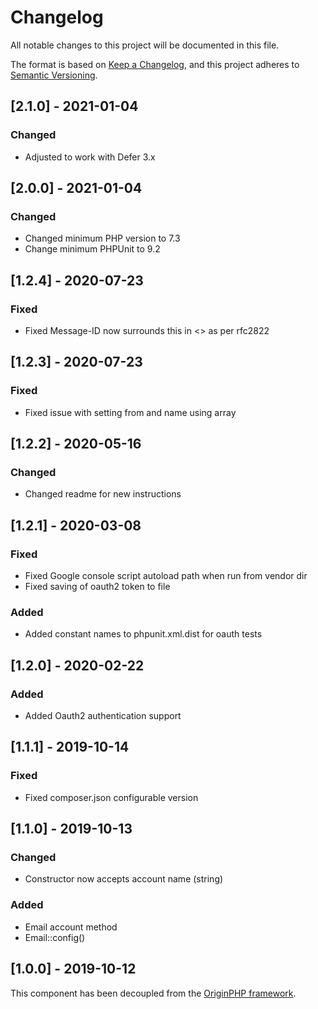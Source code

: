 # Changelog

All notable changes to this project will be documented in this file.

The format is based on [Keep a Changelog](https://keepachangelog.com/en/1.0.0/),
and this project adheres to [Semantic Versioning](https://semver.org/spec/v2.0.0.html).

## [2.1.0] - 2021-01-04

### Changed

- Adjusted to work with Defer 3.x

## [2.0.0] - 2021-01-04

### Changed

- Changed minimum PHP version to 7.3
- Change minimum PHPUnit to 9.2

## [1.2.4] - 2020-07-23

### Fixed

- Fixed Message-ID now surrounds this in <> as per rfc2822

## [1.2.3] - 2020-07-23

### Fixed

- Fixed issue with setting from and name using array

## [1.2.2] - 2020-05-16

### Changed

- Changed readme for new instructions

## [1.2.1] - 2020-03-08

### Fixed

- Fixed Google console script autoload path when run from vendor dir
- Fixed saving of oauth2 token to file

### Added

- Added constant names to phpunit.xml.dist for oauth tests

## [1.2.0] - 2020-02-22

### Added

- Added Oauth2 authentication support

## [1.1.1] - 2019-10-14

### Fixed

- Fixed composer.json configurable version

## [1.1.0] - 2019-10-13

### Changed

- Constructor now accepts account name (string)

### Added

- Email account method
- Email::config()

## [1.0.0] - 2019-10-12

This component has been decoupled from the [OriginPHP framework](https://www.originphp.com/).
